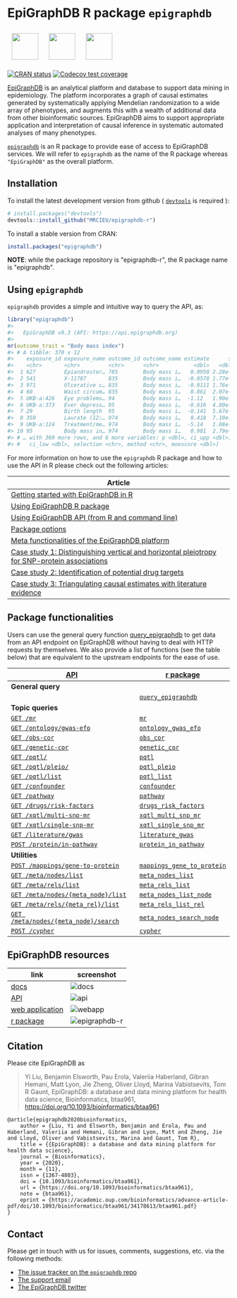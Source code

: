 # EpiGraphDB R package `epigraphdb`

<a href="http://epigraphdb.org"><img src="man/figures/epigraphdb-logo.svg" alt="" height="60" style="padding:10px"/></a>
<span class="pull-right">
<a href="https://www.bristol.ac.uk"><img src="man/figures/uob.svg" alt="" height="60" style="padding:10px"/></a>
<a href="http://www.bristol.ac.uk/integrative-epidemiology/"><img src="man/figures/mrc-ieu-logo.png" alt="" height="60" style="padding:10px"/></a>
</span>

<!-- badges: start -->

[![CRAN status](https://www.r-pkg.org/badges/version/epigraphdb)](https://cran.r-project.org/package=epigraphdb)
[![Codecov test coverage](https://codecov.io/gh/MRCIEU/epigraphdb-r/branch/master/graph/badge.svg)](https://codecov.io/gh/MRCIEU/epigraphdb-r?branch=master)

<!-- badges: end -->

[EpiGraphDB](https://epigraphdb.org) is an analytical platform and database to support data mining in epidemiology.
The platform incorporates a graph of causal estimates generated by systematically applying Mendelian randomization to a wide array of phenotypes, and augments this with a wealth of additional data from other bioinformatic sources.
EpiGraphDB aims to support appropriate application and interpretation of causal inference in systematic automated analyses of many phenotypes.

[`epigraphdb`](https://github.com/MRCIEU/epigraphdb-r) is an R package to provide ease of access to EpiGraphDB services. We will refer to `epigraphdb` as the name of the R package whereas `"EpiGraphDB"` as the overall platform.

## Installation

To install the latest development version from github (
[`devtools`](https://devtools.r-lib.org/) is required
):
```r
# install.packages("devtools")
devtools::install_github("MRCIEU/epigraphdb-r")
```

To install a stable version from CRAN:
```r
install.packages("epigraphdb")
```

**NOTE**: while the package repository is "epigraphdb-r",
the R package name is "epigraphdb".

## Using `epigraphdb`

`epigraphdb` provides a simple and intuitive way to query the API, as:

```r
library("epigraphdb")
#>
#>   EpiGraphDB v0.3 (API: https://api.epigraphdb.org)
#>
mr(outcome_trait = "Body mass index")
#> # A tibble: 370 x 12
#>    exposure_id exposure_name outcome_id outcome_name estimate      se
#>    <chr>       <chr>         <chr>      <chr>           <dbl>   <dbl>
#>  1 627         Epiandroster… 785        Body mass i…   0.0950 2.28e-3
#>  2 541         X-11787       835        Body mass i…  -0.0578 1.77e-4
#>  3 971         Ulcerative c… 835        Body mass i…  -0.0111 1.76e-4
#>  4 60          Waist circum… 835        Body mass i…   0.861  2.07e-2
#>  5 UKB-a:426   Eye problems… 94         Body mass i…  -1.12   1.90e-2
#>  6 UKB-a:373   Ever depress… 95         Body mass i…  -0.616  4.80e-4
#>  7 29          Birth length  95         Body mass i…  -0.141  5.67e-4
#>  8 350         Laurate (12:… 974        Body mass i…   0.418  7.10e-3
#>  9 UKB-a:124   Treatment/me… 974        Body mass i…  -5.14   1.08e-1
#> 10 95          Body mass in… 974        Body mass i…   0.981  2.79e-2
#> # … with 360 more rows, and 6 more variables: p <dbl>, ci_upp <dbl>,
#> #   ci_low <dbl>, selection <chr>, method <chr>, moescore <dbl>)
```

For more information on how to use the `epigraphdb` R package and
how to use the API in R please check out the following articles:

| Article  |
|---|
| [Getting started with EpiGraphDB in R](https://mrcieu.github.io/epigraphdb-r/articles/getting-started-with-epigraphdb-r.html) |
| [Using EpiGraphDB R package](https://mrcieu.github.io/epigraphdb-r/articles/using-epigraphdb-r-package.html) |
| [Using EpiGraphDB API (from R and command line) ](https://mrcieu.github.io/epigraphdb-r/articles/using-epigraphdb-api.html) |
| [Package options](https://mrcieu.github.io/epigraphdb-r/articles/options.html)|
| [Meta functionalities of the EpiGraphDB platform](https://mrcieu.github.io/epigraphdb-r/articles/meta-functionalities.html)|
| [Case study 1: Distinguishing vertical and horizontal pleiotropy for SNP-protein associations](https://mrcieu.github.io/epigraphdb-r/articles/case-1-pleiotropy.html)|
| [Case study 2: Identification of potential drug targets](https://mrcieu.github.io/epigraphdb-r/articles/case-2-alt-drug-target.html)|
| [Case study 3: Triangulating causal estimates with literature evidence](https://mrcieu.github.io/epigraphdb-r/articles/case-3-literature-triangulation.html)|

## Package functionalities

Users can use the general query function
[query_epigraphdb](https://mrcieu.github.io/epigraphdb-r/reference/query_epigraphdb.html)
to get data from an API endpoint on EpiGraphDB without having to deal with HTTP requests by themselves.
We also provide a list of functions (see the table below) that are equivalent to the upstream endpoints for the ease of use.

<table class="table">
  <thead>
    <tr class="header">
      <th><a href="https://api.epigraphdb.org/">API</a></th>
      <th><a href="https://github.com/MRCIEU/epigraphdb-r">r package</a></th>
    </tr>
  </thead>
  <tbody>
    <tr>
      <td><strong>General query</strong></td>
      <td></td>
    </tr>
    <tr>
      <td>
      </td>
      <td>
        <a href="https://mrcieu.github.io/epigraphdb-r/reference/query_epigraphdb.html"><code>query_epigraphdb</code></a>
      </td>
    </tr>
    <tr>
      <td><strong>Topic queries</strong></td>
      <td></td>
    </tr>
    <tr>
      <td>
        <a href="https://docs.epigraphdb.org/api/api-endpoints/#get-mr"><code>GET /mr</code></a>
      </td>
      <td>
        <a href="https://mrcieu.github.io/epigraphdb-r/reference/mr.html"><code>mr</code></a>
      </td>
    </tr>
    <tr>
      <td>
        <a href="https://docs.epigraphdb.org/api/api-endpoints/#get-ontologygwas-efo"><code>GET /ontology/gwas-efo</code></a>
      </td>
      <td>
        <a href="https://mrcieu.github.io/epigraphdb-r/reference/ontology_gwas_efo.html"><code>ontology_gwas_efo</code></a>
      </td>
    </tr>
    <tr>
      <td>
        <a href="https://docs.epigraphdb.org/api/api-endpoints/#get-obs-cor"><code>GET /obs-cor</code></a>
      </td>
      <td>
        <a href="https://mrcieu.github.io/epigraphdb-r/reference/obs_cor.html"><code>obs_cor</code></a>
      </td>
    </tr>
    <tr>
      <td>
        <a href="https://docs.epigraphdb.org/api/api-endpoints/#get-genetic-cor"><code>GET /genetic-cor</code></a>
      </td>
      <td>
        <a href="https://mrcieu.github.io/epigraphdb-r/reference/genetic_cor.html"><code>genetic_cor</code></a>
      </td>
    </tr>
    <tr>
      <td>
        <a href="https://docs.epigraphdb.org/api/api-endpoints/#get-pqtl"><code>GET /pqtl/</code></a>
      </td>
      <td>
        <a href="https://mrcieu.github.io/epigraphdb-r/reference/pqtl.html"><code>pqtl</code></a>
      </td>
    </tr>
    <tr>
      <td>
        <a href="https://docs.epigraphdb.org/api/api-endpoints/#get-pqtlpleio"><code>GET /pqtl/pleio/</code></a>
      </td>
      <td>
        <a
          href="https://mrcieu.github.io/epigraphdb-r/reference/pqtl_pleio.html"><code>pqtl_pleio</code></a>
      </td>
    </tr>
    <tr>
      <td>
        <a href="https://docs.epigraphdb.org/api/api-endpoints/#get-pqtllist"><code>GET /pqtl/list</code></a>
      </td>
      <td>
        <a href="https://mrcieu.github.io/epigraphdb-r/reference/pqtl_list.html"><code>pqtl_list</code></a>
      </td>
    </tr>
    <tr>
      <td>
        <a href="https://docs.epigraphdb.org/api/api-endpoints/#get-confounder"><code>GET /confounder</code></a>
      </td>
      <td>
        <a href="https://mrcieu.github.io/epigraphdb-r/reference/confounder.html"><code>confounder</code></a>
      </td>
    </tr>
    <tr>
      <td>
        <a href="https://docs.epigraphdb.org/api/api-endpoints/#get-pathway"><code>GET /pathway</code></a>
      </td>
      <td>
        <a href="https://mrcieu.github.io/epigraphdb-r/reference/pathway.html"><code>pathway</code></a>
      </td>
    </tr>
    <tr>
      <td>
        <a href="https://docs.epigraphdb.org/api/api-endpoints/#get-drugsrisk-factors"><code>GET /drugs/risk-factors</code></a>
      </td>
      <td>
        <a href="https://mrcieu.github.io/epigraphdb-r/reference/drugs_risk_factors.html"><code>drugs_risk_factors</code></a>
      </td>
    </tr>
    <tr>
      <td>
        <a href="https://docs.epigraphdb.org/api/api-endpoints/#get-xqtlmulti-snp-mr"><code>GET /xqtl/multi-snp-mr</code></a>
      </td>
      <td>
        <a href="https://mrcieu.github.io/epigraphdb-r/reference/xqtl_multi_snp_mr.html"><code>xqtl_multi_snp_mr</code></a>
      </td>
    </tr>
    <tr>
      <td>
        <a href="https://docs.epigraphdb.org/api/api-endpoints/#get-xqtlsingle-snp-mr"><code>GET /xqtl/single-snp-mr</code></a>
      </td>
      <td>
        <a href="https://mrcieu.github.io/epigraphdb-r/reference/xqtl_single_snp_mr.html"><code>xqtl_single_snp_mr</code></a>
      </td>
    </tr>
    <tr>
      <td>
        <a href="https://docs.epigraphdb.org/api/api-endpoints/#get-literaturegwas"><code>GET /literature/gwas</code></a>
      </td>
      <td>
        <a href="https://mrcieu.github.io/epigraphdb-r/reference/literature_gwas.html"><code>literature_gwas</code></a>
      </td>
    </tr>
    <tr>
      <td>
        <a href="https://docs.epigraphdb.org/api/api-endpoints/#post-proteinin-pathway"><code>POST /protein/in-pathway</code></a>
      </td>
      <td>
        <a href="https://mrcieu.github.io/epigraphdb-r/reference/protein_in_pathway.html"><code>protein_in_pathway</code></a>
      </td>
    </tr>
    <tr>
      <td><strong>Utilities</strong></td>
      <td></td>
    </tr>
    <tr>
      <td>
        <a href="https://docs.epigraphdb.org/api/api-endpoints/#post-mappingsgene-to-protein"><code>POST /mappings/gene-to-protein</code></a>
      </td>
      <td>
        <a href="https://mrcieu.github.io/epigraphdb-r/reference/mappings_gene_to_protein.html"><code>mappings_gene_to_protein</code></a>
      </td>
    </tr>
    <tr>
      <td>
        <a href="https://docs.epigraphdb.org/api/api-endpoints/#get-metanodeslist"><code>GET /meta/nodes/list</code></a>
      </td>
      <td>
        <a href="https://mrcieu.github.io/epigraphdb-r/reference/meta_nodes_list.html"><code>meta_nodes_list</code></a>
      </td>
    </tr>
    <tr>
      <td>
        <a href="https://docs.epigraphdb.org/api/api-endpoints/#get-metanrelslist"><code>GET /meta/rels/list</code></a>
      </td>
      <td>
        <a href="https://mrcieu.github.io/epigraphdb-r/reference/meta_rels_list.html"><code>meta_rels_list</code></a>
      </td>
    </tr>
    <tr>
      <td>
        <a href="https://docs.epigraphdb.org/api/api-endpoints/#get-metanodesmeta_nodelist"><code>GET /meta/nodes/{meta_node}/list</code></a>
      </td>
      <td>
        <a href="https://mrcieu.github.io/epigraphdb-r/reference/meta_nodes_list_node.html"><code>meta_nodes_list_node</code></a>
      </td>
    </tr>
    <tr>
      <td>
        <a href="https://docs.epigraphdb.org/api/api-endpoints/#get-metarelsmeta_rellist"><code>GET /meta/rels/{meta_rel}/list</code></a>
      </td>
      <td>
        <a href="https://mrcieu.github.io/epigraphdb-r/reference/meta_rels_list_rel.html"><code>meta_rels_list_rel</code></a>
      </td>
    </tr>
    <tr>
      <td>
        <a href="https://docs.epigraphdb.org/api/api-endpoints/#get-metanodesmeta_nodesearch"><code>GET /meta/nodes/{meta_node}/search</code></a>
      </td>
      <td>
        <a href="https://mrcieu.github.io/epigraphdb-r/reference/meta_nodes_search_node.html"><code>meta_nodes_search_node</code></a>
      </td>
    </tr>
    <tr>
      <td>
        <a href="https://docs.epigraphdb.org/api/api-endpoints/#post-cypher"><code>POST /cypher</code></a>
      </td>
      <td>
        <a href="https://mrcieu.github.io/epigraphdb-r/reference/cypher.html"><code>cypher</code></a>
      </td>
    </tr>
  </tbody>
</table>

## EpiGraphDB resources

| link                                                | screenshot                                            |
|-----------------------------------------------------|-------------------------------------------------------|
| [docs](https://docs.epigraphdb.org)                  | ![docs](vignettes/figures/epigraphdb-docs.png)        |
| [API](https://api.epigraphdb.org)                    | ![api](vignettes/figures/epigraphdb-api-swagger.png)  |
| [web application](https://epigraphdb.org)            | ![webapp](vignettes/figures/epigraphdb-xqtl-view.png) |
| [r package](https://github.com/MRCIEU/epigraphdb-r) | ![epigraphdb-r](vignettes/figures/epigraphdb-r.png)   |

## Citation

Please cite EpiGraphDB as

> Yi Liu, Benjamin Elsworth, Pau Erola, Valeriia Haberland, Gibran Hemani, Matt Lyon, Jie Zheng, Oliver Lloyd, Marina Vabistsevits, Tom R Gaunt, EpiGraphDB: a database and data mining platform for health data science, Bioinformatics, btaa961, https://doi.org/10.1093/bioinformatics/btaa961

```
@article{epigraphdb2020bioinformatics,
    author = {Liu, Yi and Elsworth, Benjamin and Erola, Pau and Haberland, Valeriia and Hemani, Gibran and Lyon, Matt and Zheng, Jie and Lloyd, Oliver and Vabistsevits, Marina and Gaunt, Tom R},
    title = {{EpiGraphDB}: a database and data mining platform for health data science},
    journal = {Bioinformatics},
    year = {2020},
    month = {11},
    issn = {1367-4803},
    doi = {10.1093/bioinformatics/btaa961},
    url = {https://doi.org/10.1093/bioinformatics/btaa961},
    note = {btaa961},
    eprint = {https://academic.oup.com/bioinformatics/advance-article-pdf/doi/10.1093/bioinformatics/btaa961/34178613/btaa961.pdf}
}
```

## Contact

Please get in touch with us for issues, comments, suggestions, etc. via the following methods:

- [The issue tracker on the `epigraphdb` repo](https://github.com/MRCIEU/epigraphdb/issues)
- [The support email](mailto:feedback@epigraphdb.org)
- [The EpiGraphDB twitter](https://twitter.com/epigraphdb)
